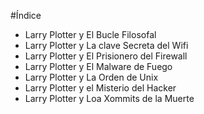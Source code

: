 #Índice

* Larry Plotter y El Bucle Filosofal
* Larry Plotter y La clave Secreta del Wifi
* Larry Plotter y El Prisionero del Firewall
* Larry Plotter y El Malware de Fuego
* Larry Plotter y La Orden de Unix
* Larry Plotter y el Misterio del Hacker
* Larry Plotter y Loa Xommits de la Muerte